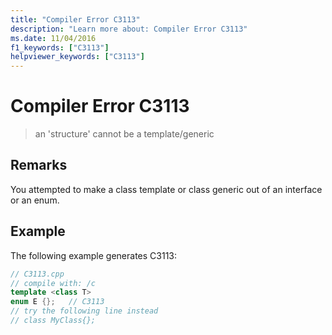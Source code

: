 ```yaml
---
title: "Compiler Error C3113"
description: "Learn more about: Compiler Error C3113"
ms.date: 11/04/2016
f1_keywords: ["C3113"]
helpviewer_keywords: ["C3113"]
---
```

# Compiler Error C3113

> an 'structure' cannot be a template/generic

## Remarks

You attempted to make a class template or class generic out of an interface or an enum.

## Example

The following example generates C3113:

```cpp
// C3113.cpp
// compile with: /c
template <class T>
enum E {};   // C3113
// try the following line instead
// class MyClass{};
```
